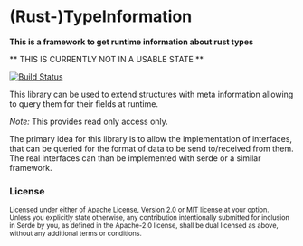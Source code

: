 # (Rust-)TypeInformation
**This is a framework to get runtime information about rust types**

** THIS IS CURRENTLY NOT IN A USABLE STATE **


[![Build Status](https://travis-ci.org/Tomok/type-information.svg?branch=master)](https://travis-ci.org/Tomok/type-information)

This library can be used to extend structures with meta information allowing
to query them for their fields at runtime.

*Note:* This provides read only access only.

The primary idea for this library is to allow the implementation of interfaces,
that can be queried for the format of data to be send to/received from them.
The real interfaces can than be implemented with serde or a similar framework.

### License

<sup>
Licensed under either of <a href="LICENSE-APACHE">Apache License, Version
2.0</a> or <a href="LICENSE-MIT">MIT license</a> at your option.
</sup>

<br>

<sub>
Unless you explicitly state otherwise, any contribution intentionally submitted
for inclusion in Serde by you, as defined in the Apache-2.0 license, shall be
dual licensed as above, without any additional terms or conditions.
</sub>
